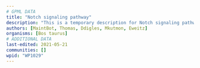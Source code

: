```yaml
---
# GPML DATA
title: "Notch signaling pathway"
description: "This is a temporary description for Notch signaling pathway"
authors: [MaintBot, Thomas, Ddigles, Mkutmon, Eweitz]
organisms: [Bos taurus]
# ADDITIONAL DATA
last-edited: 2021-05-21
communities: []
wpid: "WP1029"
---
```

